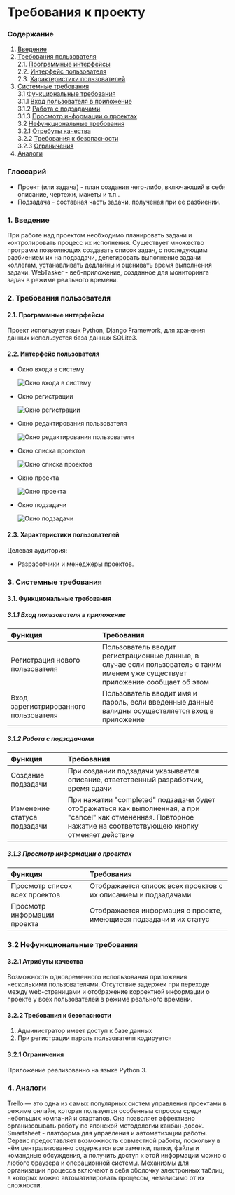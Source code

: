# Требования к проекту
### Содержание
1. [Введение](#1)
2. [Требования пользователя](#2) <br>
  2.1. [Программные интерфейсы](#2.1) <br>
  2.2. [Интерфейс пользователя](#2.2) <br>
  2.3. [Характеристики пользователей](#2.3) <br>
3. [Системные требования](#3) <br>
  3.1 [Функциональные требования](#3.1) <br>
      3.1.1 [Вход пользователя в приложение](#3.1.1) <br>
      3.1.2 [Работа с подзадачами](#3.1.2) <br>
      3.1.3 [Просмотр информации о проектах](#3.1.3) <br>
  3.2 [Нефункциональные требования](#3.2) <br>
    3.2.1 [Отребуты качества](#3.2.1) <br>
    3.2.2 [Требования к безопасности](#3.2.2) <br>
    3.2.3 [Ограничения](#3.2.3) <br>
 4. [Аналоги](#4) <br>
 
 ### Глоссарий
 * Проект (или задача) - план создания чего-либо, включающий в себя описание, чертежи, макеты и т.п..
 * Подзадача - составная часть задачи, полученая при ее разбиении.
 
 ### 1. Введение <a name="1"></a>
При работе над проектом необходимо планировать задачи и контролировать процесс их исполнения. Существует множество программ позволяющих создавать список задач, с последующим разбиением их на подзадачи, делегировать выполнение задачи коллегам, устанавливать дедлайны и оценивать время выполнения задачи. WebTasker - веб-приложение, созданное для мониторинга задач в режиме реального времени.

### 2. Требования пользователя <a name="2"></a>
#### 2.1. Программные интерфейсы <a name="2.1"></a>
Проект использует язык Python, Django Framework, для хранения данных используется база данных SQLite3.
#### 2.2. Интерфейс пользователя <a name="2.2"></a>
- Окно входа в систему

  ![Окно входа в систему](https://github.com/Dmitry720/WebTasker/blob/master/Documents/Requirements/Mockups/Login.png)
- Окно регистрации

  ![Окно регистрации](https://github.com/Dmitry720/WebTasker/blob/master/Documents/Requirements/Mockups/Registration.png)
- Окно редактирования пользователя

  ![Окно редактирования пользователя](https://github.com/Dmitry720/WebTasker/blob/master/Documents/Requirements/Mockups/Settings.png)
- Окно списка проектов

  ![Окно списка проектов](https://github.com/Dmitry720/WebTasker/blob/master/Documents/Requirements/Mockups/ProjectList.png)
- Окно проекта

  ![Окно проекта](https://github.com/Dmitry720/WebTasker/blob/master/Documents/Requirements/Mockups/Project.png)
- Окно подзадачи

  ![Окно подзадачи](https://github.com/Dmitry720/WebTasker/blob/master/Documents/Requirements/Mockups/Subtask.png)

#### 2.3. Характеристики пользователей <a name="2.3"></a>
Целевая аудитория:
* Разработчики и менеджеры проектов.

### 3. Системные требования <a name="3"></a>
#### 3.1. Функциональные требования <a name="3.1"></a>
##### 3.1.1 Вход пользователя в приложение

| Функция | Требования | 
|:---|:---|
| Регистрация нового пользователя | Пользователь вводит регистрационные данные, в случае если пользователь с таким именем уже существует приложение сообщает об этом |
| Вход зарегистрированного пользователя | Пользователь вводит имя и пароль, если введенные данные валидны осуществляется вход в приложение |

##### 3.1.2 Работа с подзадачами

| Функция | Требования | 
|:---|:---|
| Создание подзадачи | При создании подзадачи указывается описание, ответственный разработчик, время сдачи |
| Изменение статуса подзадачи | При нажатии "completed" подзадачи будет отображаться как выполненная, а при "cancel" как отмененная. Повторное нажатие на соответствующею кнопку отменяет действие |

##### 3.1.3 Просмотр информации о проектах

| Функция | Требования | 
|:---|:---|
| Просмотр список всех проектов | Отображается список всех проектов с их описанием и подзадачами |
| Просмотр информации проекта | Отображается информация о проекте, имеющиеся подзадачи и их статус |

### 3.2 Нефункциональные требования <a name="3.2"></a>
#### 3.2.1 Атрибуты качества
Возможность одновременного использования приложения несколькими пользователями. Отсутствие задержек при переходе между web-страницами и отображение корректной информации о проекте у всех пользователей в режиме реального времени.
#### 3.2.2 Требования к безопасности
1. Администратор имеет доступ к базе данных
2. При регистрации пароль пользователя кодируется
#### 3.2.1 Ограничения
Приложение реализованно на языке Python 3.

### 4. Аналоги <a name="4"></a>
Trello — это одна из самых популярных систем управления проектами в режиме онлайн, которая пользуется особенным спросом среди небольших компаний и стартапов. Она позволяет эффективно организовывать работу по японской методологии канбан-досок.
Smartsheet - платформа для управления и автоматизации работы. Сервис предоставляет возможность совместной работы, поскольку в нём централизованно содержатся все заметки, папки, файлы и командные обсуждения, а получить доступ к этой информации можно с любого браузера и операционной системы. Механизмы для организации процесса включают в себя оболочку электронных таблиц, в которых можно автоматизировать процессы, независимо от их сложности.
